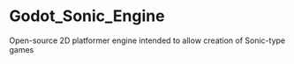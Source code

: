 # Godot_Sonic_Engine
Open-source 2D platformer engine intended to allow creation of Sonic-type games
